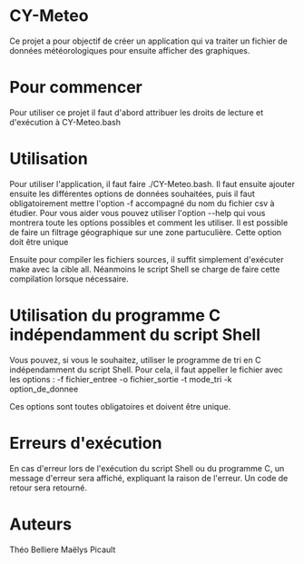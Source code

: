 # CY-Meteo

Ce projet a pour objectif de créer un application qui va traiter un fichier de données météorologiques pour ensuite afficher des graphiques. 

# Pour commencer

Pour utiliser ce projet il faut d'abord attribuer les droits de lecture et d'exécution à CY-Meteo.bash

# Utilisation

Pour utiliser l'application, il faut faire ./CY-Meteo.bash. Il faut ensuite ajouter ensuite les différentes options de données souhaitées, puis il faut obligatoirement mettre l'option -f accompagné du nom du fichier csv à étudier. Pour vous aider vous pouvez utiliser l'option --help qui vous montrera toute les options possibles et comment les utiliser.
Il est possible de faire un filtrage géographique sur une zone partuculière. Cette option doit être unique

Ensuite pour compiler les fichiers sources, il suffit simplement d'exécuter make avec la cible all. Néanmoins le script Shell se charge de faire cette compilation lorsque nécessaire.

# Utilisation du programme C indépendamment du script Shell

Vous pouvez, si vous le souhaitez, utiliser le programme de tri en C indépendamment du script Shell. 
Pour cela, il faut appeller le fichier avec les options :
-f fichier_entree
-o fichier_sortie
-t mode_tri
-k option_de_donnee

Ces options sont toutes obligatoires et doivent être unique.

# Erreurs d'exécution

En cas d'erreur lors de l'exécution du script Shell ou du programme C, un message d'erreur sera affiché, expliquant la raison de l'erreur. Un code de retour sera retourné.

# Auteurs

Théo Belliere 
Maëlys Picault
